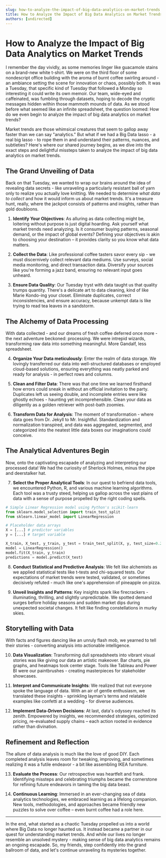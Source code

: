 ```yaml
---
slug: how-to-analyze-the-impact-of-big-data-analytics-on-market-trends
title: How to Analyze the Impact of Big Data Analytics on Market Trends
authors: [undirected]
---
```



# How to Analyze the Impact of Big Data Analytics on Market Trends

I remember the day vividly, as some memories linger like guacamole stains on a brand-new white t-shirt. We were on the third floor of some nondescript office building with the aroma of burnt coffee swirling around - an ambiance setting the scene for innovation or chaos, possibly both. It was a Tuesday, that specific kind of Tuesday that followed a Monday so interesting it could write its own memoir. Our team, wide-eyed and caffeinated, was fumbling through datasets, hoping to decode the cryptic messages hidden within those mammoth mounds of data. As we stood before what seemed like an infinite spreadsheet, the question loomed: How do we even begin to analyze the impact of big data analytics on market trends?

Market trends are those whimsical creatures that seem to gallop away faster than we can say "analytics." But what if we had a Big Data lasso - a real big lasso - to rope them in and understand their patterns, nuances, and subtleties? Here's where our shared journey begins, as we dive into the exact steps and delightful missteps taken to analyze the impact of big data analytics on market trends. 

## The Grand Unveiling of Data

Back on that Tuesday, we wanted to wrap our brains around the idea of revealing data secrets - like unraveling a particularly resistant ball of yarn only to realize you actually love knitting. We needed to determine *what data to collect* and how it would inform us about market trends. It's a treasure hunt, really, where the jackpot consists of patterns and insights, rather than gold doubloons.

1. **Identify Your Objectives**: As alluring as data collecting might be, loitering without purpose is just digital hoarding. Ask yourself what market trends need analyzing. Is it consumer buying patterns, seasonal demand, or the impact of global events? Defining your objectives is akin to choosing your destination – it provides clarity so you know what data matters.

2. **Collect the Data**: Like professional coffee tasters savor every sip - we must discernively collect relevant data mediums. Use surveys, social media monitoring, and direct transaction data. Diversify your sources like you're forming a jazz band, ensuring no relevant input goes unheard.

3. **Ensure Data Quality**: Our Tuesday tryst with data taught us that quality trumps quantity. There's a delicate art to data cleaning, kind of like Marie Kondo-ing your closet. Eliminate duplicates, correct inconsistencies, and ensure accuracy, because unkempt data is like trying to read tea leaves in a sandstorm.

## The Alchemy of Data Processing

With data collected - and our dreams of fresh coffee deferred once more - the next adventure beckoned: processing. We were intrepid wizards, transforming raw data into something meaningful. More Gandalf, less spreadsheet.

4. **Organize Your Data meticulously**: Enter the realm of data storage. We lovingly transferred our data into well-structured databases or employed cloud-based solutions, ensuring everything was neatly parked and ready for analysis - in perfect rows and columns.

5. **Clean and Filter Data**: There was that one time we learned firsthand how errors could sneak in without an official invitation to the party. Duplicates left us seeing double, and incomplete entries were like ghostly echoes - haunting yet incomprehensible. Clean your data as diligently as a golden retriever with post-bath zoomies.

6. **Transform Data for Analysis**: The moment of transformation - where data goes from Dr. Jekyll to Mr. Insightful. Standardization and normalization transpired, and data was aggregated, segmented, and categorized into the neatest little data boxes our imaginations could conceive.

## The Analytical Adventures Begin

Now, onto the captivating escapade of analyzing and interpreting our processed data! We had the curiosity of Sherlock Holmes, minus the pipe and deerstalker hat.

7. **Select the Proper Analytical Tools**: In our quest to befriend data tools, we encountered Python, R, and various machine learning algorithms. Each tool was a trusty steed, helping us gallop across the vast plains of data with a sense of purpose propelled by the right coding spells.

```python
# Simple Linear Regression model using Python's scikit-learn
from sklearn.model_selection import train_test_split
from sklearn.linear_model import LinearRegression

# Placeholder data arrays
X = [...] # predictor variables
y = [...] # target variable

X_train, X_test, y_train, y_test = train_test_split(X, y, test_size=0.2)
model = LinearRegression()
model.fit(X_train, y_train)
predictions = model.predict(X_test)
```

8. **Conduct Statistical and Predictive Analysis**: We felt like alchemists as we applied statistical tests like t-tests and chi-squared tests. Our expectations of market trends were tested, validated, or sometimes decisively refuted - much like one's apprehension of pineapple on pizza.

9. **Unveil Insights and Patterns**: Key insights spark like firecrackers - illuminating, thrilling, and slightly unpredictable. We spotted demand surges before holiday seasons and sudden market dips during unexpected societal changes. It felt like finding constellations in murky skies.

## Storytelling with Data

With facts and figures dancing like an unruly flash mob, we yearned to tell their stories - converting analysis into actionable intelligence.

10. **Data Visualization**: Transforming dull spreadsheets into vibrant visual stories was like giving our data an artistic makeover. Bar charts, pie graphs, and heatmaps took center stage. Tools like Tableau and Power BI were our paintbrushes - creating masterpieces for stakeholder showcases.

11. **Interpret and Communicate Insights**: We realized that not everyone spoke the language of data. With an air of gentle enthusiasm, we translated these insights - sprinkling layman's terms and relatable examples like confetti at a wedding - for diverse audiences.

12. **Implement Data-Driven Decisions**: At last, data's odyssey reached its zenith. Empowered by insights, we recommended strategies, optimized pricing, re-evaluated supply chains – each action rooted in evidence rather than divination.

## Refinement and Reflection

The allure of data analysis is much like the love of good DIY. Each completed analysis leaves room for tweaking, improving, and sometimes realizing it was a futile endeavor - a bit like assembling IKEA furniture.

13. **Evaluate the Process**: Our retrospective was heartfelt and frank. Identifying missteps and celebrating triumphs became the cornerstone for refining future endeavors in taming the big data beast.

14. **Continuous Learning**: Immersed in an ever-changing sea of data analytics technologies, we embraced learning as a lifelong companion. New tools, methodologies, and approaches became friendly new puzzles to solve over coffee – even burnt coffee had a role here.

---

In the end, what started as a chaotic Tuesday propelled us into a world where Big Data no longer haunted us. It instead became a partner in our quest for understanding market trends. And while our lives no longer resemble an unsolved mystery - making sense of big data analytics remains an ongoing escapade. So, my friends, step confidently into the grand ballroom of data, and let's continue unraveling its mysteries together.